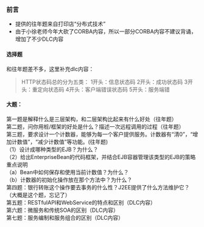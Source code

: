 ### 前言
- 提供的往年题来自打印店“分布式技术”
- 由于小徐老师今年大砍了CORBA内容，所以一部分CORBA内容不建议背诵，增加了不少DLC内容

#### 选择题
和往年题差不多，这里补充dlc内容：
> HTTP状态码总的分为五类：
1开头：信息状态码
2开头：成功状态码
3开头：重定向状态码
4开头：客户端错误状态码
5开头：服务端错

#### 大题：
第一题是解释什么是三层架构，和二层架构比起来有什么好处（往年题）    
第二题，问你用桩/框架的好处是什么？描述一次远程调用的过程（往年题）    
第三题，要求设计一个计数器，能够为每一个客户提供服务。计数器有“清0”，“增加计数值”，“减少计数值”等功能。(往年题)    
	（1）设计成哪种类型的EJB？为什么？    
	（2）给出EnterpriseBean的代码框架，并结合EJB容器管理该类型的EJB的策略重点说明    
		（a）Bean中如何保存和使用当前计数值？为什么？    
		（b）计数器的初始化操作放在那个方法中？为什么？    
第四题：银行转账这个操作要去事务的什么性？J2EE提供了什么方法维护它？（大概是这个题，忘记了）    
第五题：RESTfulAPI和WebService的特点和区别（DLC内容）   
第六题：微服务和传统SOA的区别（DLC内容）       
第七题：服务编制和服务组合的区别（DLC内容）       
